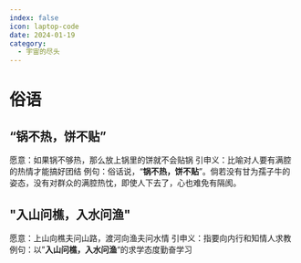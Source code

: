 ```yaml
---
index: false
icon: laptop-code
date: 2024-01-19
category:
  - 宇宙的尽头
---
```


# 俗语

## “锅不热，饼不贴”

愿意：如果锅不够热，那么放上锅里的饼就不会贴锅
引申义：比喻对人要有满腔的热情才能搞好团结
例句：俗话说，“**锅不热，饼不贴**”。倘若没有甘为孺子牛的姿态，没有对群众的满腔热忱，即使人下去了，心也难免有隔阂。

## "入山问樵，入水问渔"

愿意：上山向樵夫问山路，渡河向渔夫问水情
引申义：指要向内行和知情人求教
例句：以”**入山问樵，入水问渔**“的求学态度勤奋学习
